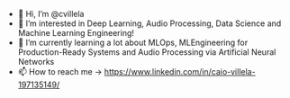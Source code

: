- 👋 Hi, I’m @cvillela
- 👀 I’m interested in Deep Learning, Audio Processing, Data Science and Machine Learning Engineering!
- 🌱 I’m currently learning a lot about MLOps, MLEngineering for Production-Ready Systems and Audio Processing via Artificial Neural Networks
- 📫 How to reach me -> https://www.linkedin.com/in/caio-villela-197135149/
